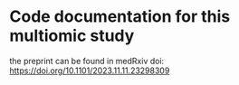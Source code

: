 # Code documentation for this multiomic study
the preprint can be found in medRxiv
doi: https://doi.org/10.1101/2023.11.11.23298309
